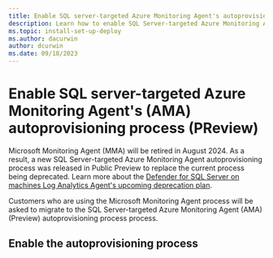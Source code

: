 ```yaml
---
title: Enable SQL server-targeted Azure Monitoring Agent's autoprovisioning
description: Learn how to enable SQL Server-targeted Azure Monitoring Agent's autoprovisioning process for Defender for SQL.
ms.topic: install-set-up-deploy
ms.author: dacurwin
author: dcurwin
ms.date: 09/18/2023
---
```


# Enable SQL server-targeted Azure Monitoring Agent's (AMA) autoprovisioning process (PReview)

Microsoft Monitoring Agent (MMA) will be retired in August 2024. As a result, a new SQL Server-targeted Azure Monitoring Agent autoprovisioning process was released in Public Preview to replace the current process being deprecated. Learn more about the [Defender for SQL Server on machines Log Analytics Agent's upcoming deprecation plan](upcoming-changes.md#defender-for-sql-server-on-machines).

Customers who are using the Microsoft Monitoring Agent process will be asked to migrate to the SQL Server-targeted Azure Monitoring Agent (AMA) (Preview) autoprovisioning process process.

## Enable the autoprovisioning process



